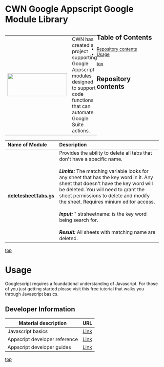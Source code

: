 # <a name="top">CWN Google Appscript Google Module Library</a> 

<table style="width: 300px; float: left;" border="0" cellspacing="0">
<tbody>
  <tr>
    <td>
      <p align="Left"> <img src="./images/google-sheets-logo.png" width="195" height="75"> </p></td>
    <td>CWN has created a project supporting Google Appscript modules designed to support code functions that can automate Google Suite actions.</td>
 </tr>
</tbody>
</table>

## Table of Contents

- [Repository contents](#repository-contents)
- [Usage](#usage)


[top](#top)

## Repository contents

| Name of Module | Description | 
| :-------- | :----------- | 
| [**deletesheetTabs.gs**](https://github.com/cwnit/toolkits/blob/master/collections/googleappscript/code_modules/deletesheetTabs.gs) | Provides the ability to delete all tabs that don't have a specific name. <br> <br> *__Limits:__* The matching variable looks for any sheet that has the key word in it.  Any sheet that doesn't have the key word will be deleted.  You will need to grant the sheet permissions to delete and modify the sheet.  Requires minium editor access. <br><br> *__Input:__* "  strsheetname:  is the key word being search for.  <br> <br> *__Result:__*  All sheets with matching name are deleted. |


[top](#top)


# Usage
Googlescript requires a foundational understanding of Javascript.  For those of you just getting started please visit this free tutorial that walks you through Javascript basics.

## Developer Information ##
| Material description | URL |
| ---------- | ------------ |
| Javascript basics | [Link](https://www.w3schools.com/js/DEFAULT.asp) |
| Appscript developer reference | [Link](https://developers.google.com/apps-script/reference/) |
| Appscript developer guides | [Link](https://developers.google.com/google-ads/scripts/docs/your-first-script) |



[top](#top)

